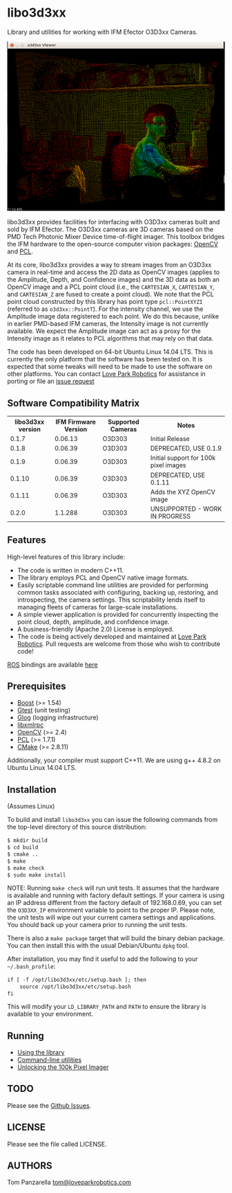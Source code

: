 
libo3d3xx
=========

Library and utilities for working with IFM Efector O3D3xx Cameras.

![3dimg](doc/figures/3d.png)

libo3d3xx provides facilities for interfacing with O3D3xx cameras built and
sold by IFM Efector. The O3D3xx cameras are 3D cameras based on the PMD
Tech Photonic Mixer Device time-of-flight imager. This toolbox bridges the IFM
hardware to the open-source computer vision packages:
[OpenCV](http://opencv.org) and [PCL](http://pointclouds.org).

At its core, libo3d3xx provides a way to stream images from an O3D3xx camera in
real-time and access the 2D data as OpenCV images (applies to the Amplitude,
Depth, and Confidence images) and the 3D data as both an OpenCV image and a PCL
point cloud (i.e., the `CARTESIAN_X`, `CARTESIAN_Y`, and `CARTESIAN_Z` are
fused to create a point cloud). We note that the PCL point cloud constructed by
this library has point type `pcl::PointXYZI` (referred to as
`o3d3xx::PointT`). For the intensity channel, we use the Amplitude image data
registered to each point. We do this because, unlike in earlier PMD-based IFM
cameras, the Intensity image is not currently available. We expect the
Amplitude image can act as a proxy for the Intensity image as it relates to PCL
algorithms that may rely on that data.

The code has been developed on 64-bit Ubuntu Linux 14.04 LTS. This is currently
the only platform that the software has been tested on. It is expected that
some tweaks will need to be made to use the software on other platforms. You
can contact [Love Park Robotics](http://loveparkrobotics.com) for assistance in
porting or file an [issue request](https://github.com/lovepark/libo3d3xx/issues)

Software Compatibility Matrix
-----------------------------
<table>
  <tr>
    <th>libo3d3xx version</th>
    <th>IFM Firmware Version</th>
    <th>Supported Cameras</th>
    <th>Notes</th>
  </tr>
  <tr>
    <td>0.1.7</td>
    <td>0.06.13</td>
    <td>O3D303</td>
    <td>Initial Release</td>
  </tr>
  <tr>
    <td>0.1.8</td>
    <td>0.06.39</td>
    <td>O3D303</td>
    <td>DEPRECATED, USE 0.1.9</td>
  </tr>
  <tr>
    <td>0.1.9</td>
    <td>0.06.39</td>
    <td>O3D303</td>
    <td>Initial support for 100k pixel images</td>
  </tr>
  <tr>
    <td>0.1.10</td>
    <td>0.06.39</td>
    <td>O3D303</td>
    <td>DEPRECATED, USE 0.1.11</td>
  </tr>
  <tr>
    <td>0.1.11</td>
    <td>0.06.39</td>
    <td>O3D303</td>
    <td>Adds the XYZ OpenCV image</td>
  </tr>
  <tr>
    <td>0.2.0</td>
    <td>1.1.288</td>
    <td>O3D303</td>
    <td>UNSUPPORTED - WORK IN PROGRESS</td>
  </tr>
</table>

Features
--------

High-level features of this library include:

* The code is written in modern C++11.
* The library employs PCL and OpenCV native image formats.
* Easily scriptable command line utilities are provided for performing common
  tasks associated with configuring, backing up, restoring, and introspecting,
  the camera settings. This scriptability lends itself to managing fleets of
  cameras for large-scale installations.
* A simple viewer application is provided for concurrently inspecting the point
  cloud, depth, amplitude, and confidence image.
* A business-friendly (Apache 2.0) License is employed.
* The code is being actively developed and maintained at
  [Love Park Robotics](http://loveparkrobotics.com). Pull requests are welcome
  from those who wish to contribute code!

[ROS](http://ros.org) bindings are available [here](https://github.com/lovepark/o3d3xx-ros)

Prerequisites
-------------

* [Boost](http://www.boost.org) (>= 1.54)
* [Gtest](https://code.google.com/p/googletest/) (unit testing)
* [Glog](https://code.google.com/p/google-glog/) (logging infrastructure)
* [libxmlrpc](http://xmlrpc-c.sourceforge.net/)
* [OpenCV](http://opencv.org) (>= 2.4)
* [PCL](http://pointclouds.org) (>= 1.7.1)
* [CMake](http://www.cmake.org) (>= 2.8.11)

Additionally, your compiler must support C++11. We are using g++ 4.8.2 on
Ubuntu Linux 14.04 LTS.

Installation
------------

(Assumes Linux)

To build and install `libo3d3xx` you can issue the following commands
from the top-level directory of this source distribution:

	$ mkdir build
	$ cd build
	$ cmake ..
	$ make
	$ make check
	$ sudo make install

NOTE: Running `make check` will run unit tests. It assumes that the hardware is
available and running with factory default settings. If your camera is using an
IP address different from the factory default of 192.168.0.69, you can set the
`O3D3XX_IP` environment variable to point to the proper IP. Please note, the unit
tests will wipe out your current camera settings and applications. You should
back up your camera prior to running the unit tests.

There is also a `make package` target that will build the binary debian
package. You can then install this with the usual Debian/Ubuntu `dpkg`
tool.

After installation, you may find it useful to add the following to your
`~/.bash_profile`:

	if [ -f /opt/libo3d3xx/etc/setup.bash ]; then
		source /opt/libo3d3xx/etc/setup.bash
	fi

This will modify your `LD_LIBRARY_PATH` and `PATH` to ensure the library is
available to your environment.

Running
-------

* [Using the library](doc/using.md)
* [Command-line utilities](doc/utils.md)
* [Unlocking the 100k Pixel Imager](doc/100k.md)

TODO
----

Please see the [Github Issues](https://github.com/lovepark/libo3d3xx/issues).

LICENSE
-------

Please see the file called LICENSE.

AUTHORS
-------

Tom Panzarella <tom@loveparkrobotics.com>
